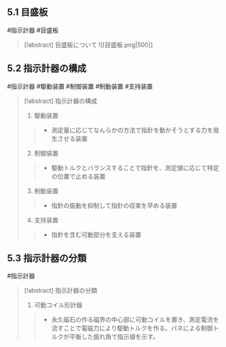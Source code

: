## $5.1$ 目盛板
#指示計器 #目盛板

> [!abstract] 目盛板について
> ![[目盛板.png|500]]

## $5.2$ 指示計器の構成
#指示計器 #駆動装置 #制御装置 #制動装置 #支持装置

> [!abstract] 指示計器の構成
> 1. 駆動装置
> > - 測定量に応じてなんらかの方法で指針を動かそうとする力を発生させる装置
> 2. 制御装置
> > - 駆動トルクとバランスすることで指針を、測定値に応じて特定の位置で止める装置
> 3. 制動装置
> > - 指針の振動を抑制して指針の収束を早める装置
> 4. 支持装置
> > - 指針を含む可動部分を支える装置

## $5.3$  指示計器の分類
#指示計器 

> [!abstract] 指示計器の分類
> 1. 可動コイル形計器
> > - 永久磁石の作る磁界の中心部に可動コイルを置き、測定電流を流すことで電磁力により駆動トルクを作る。バネによる制御トルクが平衡した振れ角で指示値を示す。
